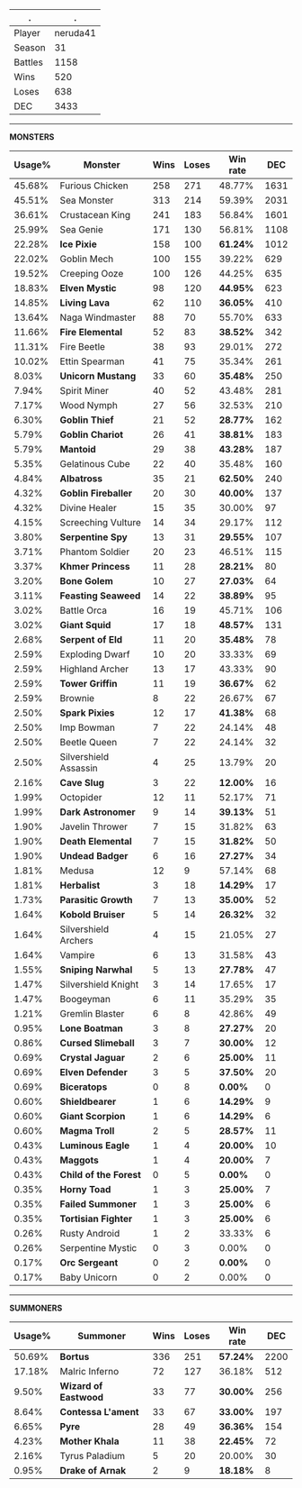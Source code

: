 .|.
|-|-
Player|neruda41
Season|31
Battles|1158
Wins|520
Loses|638
DEC|3433

---
**MONSTERS**

Usage%|Monster|Wins|Loses|Win rate|DEC|
-|-|-|-|-|-|
45.68%|Furious Chicken|258|271|48.77%|1631|
45.51%|Sea Monster|313|214|59.39%|2031|
36.61%|Crustacean King|241|183|56.84%|1601|
25.99%|Sea Genie|171|130|56.81%|1108|
22.28%|**Ice Pixie**|158|100|**61.24%**|1012|
22.02%|Goblin Mech|100|155|39.22%|629|
19.52%|Creeping Ooze|100|126|44.25%|635|
18.83%|**Elven Mystic**|98|120|**44.95%**|623|
14.85%|**Living Lava**|62|110|**36.05%**|410|
13.64%|Naga Windmaster|88|70|55.70%|633|
11.66%|**Fire Elemental**|52|83|**38.52%**|342|
11.31%|Fire Beetle|38|93|29.01%|272|
10.02%|Ettin Spearman|41|75|35.34%|261|
8.03%|**Unicorn Mustang**|33|60|**35.48%**|250|
7.94%|Spirit Miner|40|52|43.48%|281|
7.17%|Wood Nymph|27|56|32.53%|210|
6.30%|**Goblin Thief**|21|52|**28.77%**|162|
5.79%|**Goblin Chariot**|26|41|**38.81%**|183|
5.79%|**Mantoid**|29|38|**43.28%**|187|
5.35%|Gelatinous Cube|22|40|35.48%|160|
4.84%|**Albatross**|35|21|**62.50%**|240|
4.32%|**Goblin Fireballer**|20|30|**40.00%**|137|
4.32%|Divine Healer|15|35|30.00%|97|
4.15%|Screeching Vulture|14|34|29.17%|112|
3.80%|**Serpentine Spy**|13|31|**29.55%**|107|
3.71%|Phantom Soldier|20|23|46.51%|115|
3.37%|**Khmer Princess**|11|28|**28.21%**|80|
3.20%|**Bone Golem**|10|27|**27.03%**|64|
3.11%|**Feasting Seaweed**|14|22|**38.89%**|95|
3.02%|Battle Orca|16|19|45.71%|106|
3.02%|**Giant Squid**|17|18|**48.57%**|131|
2.68%|**Serpent of Eld**|11|20|**35.48%**|78|
2.59%|Exploding Dwarf|10|20|33.33%|69|
2.59%|Highland Archer|13|17|43.33%|90|
2.59%|**Tower Griffin**|11|19|**36.67%**|62|
2.59%|Brownie|8|22|26.67%|67|
2.50%|**Spark Pixies**|12|17|**41.38%**|68|
2.50%|Imp Bowman|7|22|24.14%|48|
2.50%|Beetle Queen|7|22|24.14%|32|
2.50%|Silvershield Assassin|4|25|13.79%|20|
2.16%|**Cave Slug**|3|22|**12.00%**|16|
1.99%|Octopider|12|11|52.17%|71|
1.99%|**Dark Astronomer**|9|14|**39.13%**|51|
1.90%|Javelin Thrower|7|15|31.82%|63|
1.90%|**Death Elemental**|7|15|**31.82%**|50|
1.90%|**Undead Badger**|6|16|**27.27%**|34|
1.81%|Medusa|12|9|57.14%|68|
1.81%|**Herbalist**|3|18|**14.29%**|17|
1.73%|**Parasitic Growth**|7|13|**35.00%**|52|
1.64%|**Kobold Bruiser**|5|14|**26.32%**|32|
1.64%|Silvershield Archers|4|15|21.05%|27|
1.64%|Vampire|6|13|31.58%|43|
1.55%|**Sniping Narwhal**|5|13|**27.78%**|47|
1.47%|Silvershield Knight|3|14|17.65%|17|
1.47%|Boogeyman|6|11|35.29%|35|
1.21%|Gremlin Blaster|6|8|42.86%|49|
0.95%|**Lone Boatman**|3|8|**27.27%**|20|
0.86%|**Cursed Slimeball**|3|7|**30.00%**|12|
0.69%|**Crystal Jaguar**|2|6|**25.00%**|11|
0.69%|**Elven Defender**|3|5|**37.50%**|20|
0.69%|**Biceratops**|0|8|**0.00%**|0|
0.60%|**Shieldbearer**|1|6|**14.29%**|9|
0.60%|**Giant Scorpion**|1|6|**14.29%**|6|
0.60%|**Magma Troll**|2|5|**28.57%**|11|
0.43%|**Luminous Eagle**|1|4|**20.00%**|10|
0.43%|**Maggots**|1|4|**20.00%**|7|
0.43%|**Child of the Forest**|0|5|**0.00%**|0|
0.35%|**Horny Toad**|1|3|**25.00%**|7|
0.35%|**Failed Summoner**|1|3|**25.00%**|6|
0.35%|**Tortisian Fighter**|1|3|**25.00%**|6|
0.26%|Rusty Android|1|2|33.33%|6|
0.26%|Serpentine Mystic|0|3|0.00%|0|
0.17%|**Orc Sergeant**|0|2|**0.00%**|0|
0.17%|Baby Unicorn|0|2|0.00%|0|

---
**SUMMONERS**

Usage%|Summoner|Wins|Loses|Win rate|DEC|
-|-|-|-|-|-|
50.69%|**Bortus**|336|251|**57.24%**|2200|
17.18%|Malric Inferno|72|127|36.18%|512|
9.50%|**Wizard of Eastwood**|33|77|**30.00%**|256|
8.64%|**Contessa L'ament**|33|67|**33.00%**|197|
6.65%|**Pyre**|28|49|**36.36%**|154|
4.23%|**Mother Khala**|11|38|**22.45%**|72|
2.16%|Tyrus Paladium|5|20|20.00%|30|
0.95%|**Drake of Arnak**|2|9|**18.18%**|8|

